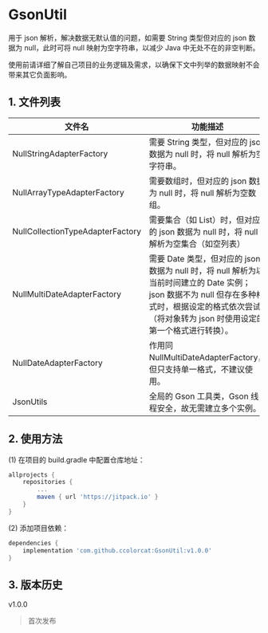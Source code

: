 # GsonUtil

用于 json 解析，解决数据无默认值的问题，如需要 String 类型但对应的 json 数据为 null，此时可将 null 映射为空字符串，以减少 Java 中无处不在的非空判断。

使用前请详细了解自己项目的业务逻辑及需求，以确保下文中列举的数据映射不会带来其它负面影响。

## 1. 文件列表

| 文件名                           | 功能描述                                                     |
| -------------------------------- | ------------------------------------------------------------ |
| NullStringAdapterFactory         | 需要 String 类型，但对应的 json 数据为 null 时，将 null 解析为空字符串。 |
| NullArrayTypeAdapterFactory      | 需要数组时，但对应的 json 数据为 null 时，将 null 解析为空数组。 |
| NullCollectionTypeAdapterFactory | 需要集合（如 List）时，但对应的 json 数据为 null 时，将 null 解析为空集合（如空列表） |
| NullMultiDateAdapterFactory      | 需要 Date 类型，但对应的 json 数据为 null 时，将 null 解析为以当前时间建立的 Date 实例；json 数据不为 null 但存在多种格式时，根据设定的格式依次尝试（将对象转为 json 时使用设定的第一个格式进行转换）。 |
| NullDateAdapterFactory           | 作用同 NullMultiDateAdapterFactory，但只支持单一格式，不建议使用。 |
| JsonUtils                        | 全局的 Gson 工具类，Gson 线程安全，故无需建立多个实例。      |

## 2. 使用方法

(1) 在项目的 build.gradle 中配置仓库地址：

```groovy
allprojects {
    repositories {
        ...
        maven { url 'https://jitpack.io' }
    }
}
```

(2) 添加项目依赖：

```groovy
dependencies {
    implementation 'com.github.ccolorcat:GsonUtil:v1.0.0'
}
```

## 3. 版本历史

v1.0.0

> 首次发布